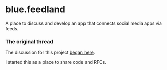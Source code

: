 # blue.feedland

A place to discuss and develop an app that connects social media apps via feeds.

### The original thread

The discussion for this project <a href="https://github.com/scripting/rss/issues/2">began here</a>. 

I started this as a place to share code and RFCs. 

